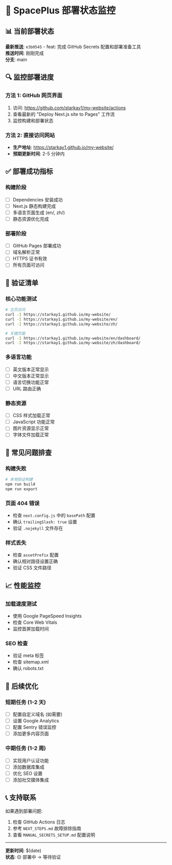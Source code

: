 # 🚀 SpacePlus 部署状态监控

## 📊 当前部署状态

**最新推送**: `e3b0545` - feat: 完成 GitHub Secrets 配置和部署准备工具  
**推送时间**: 刚刚完成  
**分支**: main  

## 🔍 监控部署进度

### 方法 1: GitHub 网页界面
1. 访问: https://github.com/starkay1/my-website/actions
2. 查看最新的 "Deploy Next.js site to Pages" 工作流
3. 监控构建和部署状态

### 方法 2: 直接访问网站
- **生产地址**: https://starkay1.github.io/my-website/
- **预期更新时间**: 2-5 分钟内

## ✅ 部署成功指标

### 构建阶段
- [ ] Dependencies 安装成功
- [ ] Next.js 静态构建完成
- [ ] 多语言页面生成 (en/, zh/)
- [ ] 静态资源优化完成

### 部署阶段
- [ ] GitHub Pages 部署成功
- [ ] 域名解析正常
- [ ] HTTPS 证书有效
- [ ] 所有页面可访问

## 🔧 验证清单

### 核心功能测试
```bash
# 主页访问
curl -I https://starkay1.github.io/my-website/
curl -I https://starkay1.github.io/my-website/en/
curl -I https://starkay1.github.io/my-website/zh/

# 关键页面
curl -I https://starkay1.github.io/my-website/en/dashboard/
curl -I https://starkay1.github.io/my-website/zh/dashboard/
```

### 多语言功能
- [ ] 英文版本正常显示
- [ ] 中文版本正常显示
- [ ] 语言切换功能正常
- [ ] URL 路由正确

### 静态资源
- [ ] CSS 样式加载正常
- [ ] JavaScript 功能正常
- [ ] 图片资源显示正常
- [ ] 字体文件加载正常

## 🚨 常见问题排查

### 构建失败
```bash
# 本地验证构建
npm run build
npm run export
```

### 页面 404 错误
- 检查 `next.config.js` 中的 `basePath` 配置
- 确认 `trailingSlash: true` 设置
- 验证 `.nojekyll` 文件存在

### 样式丢失
- 检查 `assetPrefix` 配置
- 确认相对路径设置正确
- 验证 CSS 文件路径

## 📈 性能监控

### 加载速度测试
- 使用 Google PageSpeed Insights
- 检查 Core Web Vitals
- 监控首屏加载时间

### SEO 检查
- 验证 meta 标签
- 检查 sitemap.xml
- 确认 robots.txt

## 🔄 后续优化

### 短期任务 (1-2 天)
- [ ] 配置自定义域名 (如需要)
- [ ] 设置 Google Analytics
- [ ] 配置 Sentry 错误监控
- [ ] 添加更多内容页面

### 中期任务 (1-2 周)
- [ ] 实现用户认证功能
- [ ] 添加数据库集成
- [ ] 优化 SEO 设置
- [ ] 添加社交媒体集成

## 📞 支持联系

如果遇到部署问题:
1. 检查 GitHub Actions 日志
2. 参考 `NEXT_STEPS.md` 故障排除指南
3. 查看 `MANUAL_SECRETS_SETUP.md` 配置说明

---

**更新时间**: $(date)  
**状态**: 🟡 部署中 → 等待验证